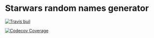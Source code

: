 # Starwars random names generator

[![Travis buil](https://img.shields.io/travis/AndreVarandas/starwars-names.svg?style=flat-square)](https://travis-ci.org/AndreVarandas/starwars-names)


[![Codecov Coverage](https://img.shields.io/codecov/c/github/codecov/example-python.svg)](https://codecov.io/github/AndreVarandas/starwars-names?ref=17834c06774a2e4cbff92fb751fb9a36c7b40a15)
